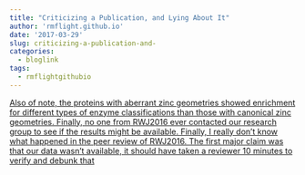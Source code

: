 ```yaml
---
title: "Criticizing a Publication, and Lying About It"
author: 'rmflight.github.io'
date: '2017-03-29'
slug: criticizing-a-publication-and-
categories:
  - bloglink
tags:
  - rmflightgithubio
---
```


[Also of note, the proteins with aberrant zinc geometries showed enrichment for different types of enzyme classifications than those with canonical zinc geometries. Finally, no one from RWJ2016 ever contacted our research group to see if the results might be available. Finally, I really don’t know what happened in the peer review of RWJ2016. The first major claim was that our data wasn’t available, it should have taken a reviewer 10 minutes to verify and debunk that<i class="fas fa-external-link-alt"></i>](http://rmflight.github.io/post/criticizing-a-publication-and-lying-about-it/)

